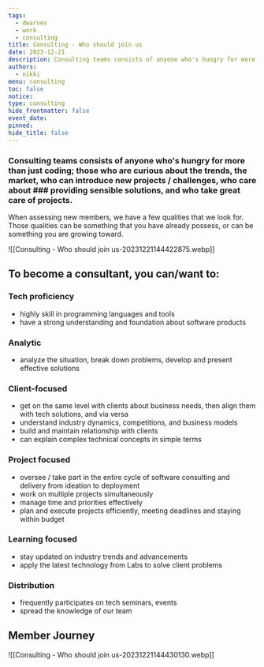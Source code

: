 ```yaml
---
tags:
  - dwarves
  - work
  - consulting
title: Consulting - Who should join us
date: 2023-12-21
description: Consulting teams consists of anyone who's hungry for more than just coding; those who are curious about the trends, the market, who can introduce new projects / challenges, who care about providing sensible solutions, and who take great care of projects.
authors:
  - nikki
menu: consulting
toc: false
notice:
type: consulting
hide_frontmatter: false
event_date:
pinned:
hide_title: false
---
```


### Consulting teams consists of anyone who's hungry for more than just coding; those who are curious about the trends, the market, who can introduce new projects / challenges, who care about ### providing sensible solutions, and who take great care of projects.

When assessing new members, we have a few qualities that we look for. Those qualities can be something that you have already possess, or can be something you are growing toward.

![[Consulting - Who should join us-20231221144422875.webp]]

## To become a consultant, you can/want to:

### Tech proficiency

- highly skill in programming languages and tools
- have a strong understanding and foundation about software products

### Analytic

- analyze the situation, break down problems, develop and present effective solutions

### Client-focused

- get on the same level with clients about business needs, then align them with tech solutions, and via versa
- understand industry dynamics, competitions, and business models
- build and maintain relationship with clients
- can explain complex technical concepts in simple terms

### Project focused

- oversee / take part in the entire cycle of software consulting and delivery from ideation to deployment
- work on multiple projects simultaneously
- manage time and priorities effectively
- plan and execute projects efficiently, meeting deadlines and staying within budget

### Learning focused

- stay updated on industry trends and advancements
- apply the latest technology from Labs to solve client problems

### Distribution

- frequently participates on tech seminars, events
- spread the knowledge of our team

## Member Journey

![[Consulting - Who should join us-20231221144430130.webp]]
